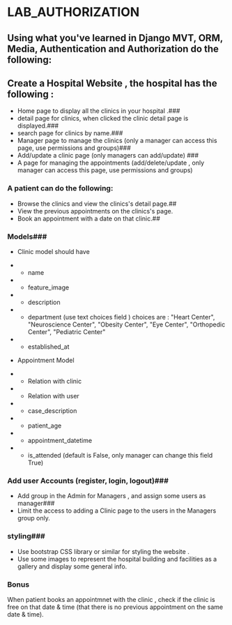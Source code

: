 # LAB_AUTHORIZATION


## Using what you've learned in Django MVT, ORM, Media,  Authentication and Authorization do the following:

## Create a Hospital Website , the hospital has the following :
- Home page to display all the clinics in your hospital .###
- detail page for clinics, when clicked the clinic detail page is displayed.###
- search page for clinics by name.###
- Manager page to manage the clinics (only a manager can access this page, use permissions and groups)###
- Add/update a clinic page (only managers can add/update) ###
- A page for managing the appointments (add/delete/update , only manager can access this page, use permissions and groups)


### A patient can do the following:
- Browse the clinics and view the clinics's detail page.##
- View the previous appointments on the clinics's page.
- Book an appointment with a date on that clinic.##


### Models###

- Clinic model should have
- - name
- - feature_image
- - description
- - department (use text choices field ) choices are : "Heart Center", "Neuroscience Center", "Obesity Center", "Eye Center", "Orthopedic Center", "Pediatric Center"
- - established_at



- Appointment Model
- - Relation with clinic
- - Relation with user
- - case_description
- - patient_age
- - appointment_datetime
- - is_attended (default is False, only manager can change this field True)


### Add user Accounts (register, login, logout)###
- Add group in the Admin for Managers , and assign some users as manager###
- Limit the access to adding a Clinic page to the users in the Managers group only.


### styling###
- Use bootstrap CSS library or similar for styling the website . 
- Use some images to represent the hospital building and facilities as a gallery and display some general info.


### Bonus
When patient books an appointmnet with the clinic , check if the clinic is free on that date & time (that there is no previous appointment on the same date & time).
